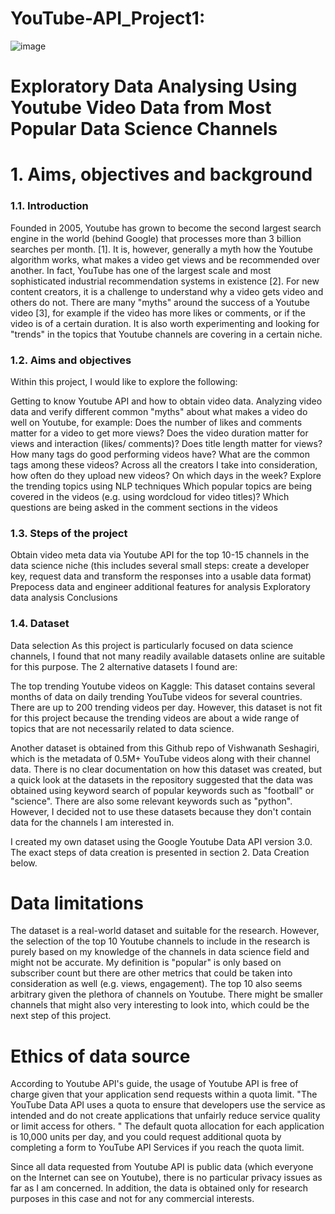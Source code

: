 # YouTube-API_Project1:
![image](https://github.com/Poojamotekar/YouTube-API_Project1-/assets/66488693/f9350f21-0f1a-4da6-82b0-37742f2064b6)

# Exploratory Data Analysing Using Youtube Video Data from Most Popular Data Science Channels
# 1. Aims, objectives and background
### 1.1. Introduction
Founded in 2005, Youtube has grown to become the second largest search engine in the world (behind Google) that processes more than 3 billion searches per month. [1]. It is, however, generally a myth how the Youtube algorithm works, what makes a video get views and be recommended over another. In fact, YouTube has one of the largest scale and most sophisticated industrial recommendation systems in existence [2]. For new content creators, it is a challenge to understand why a video gets video and others do not. There are many "myths" around the success of a Youtube video [3], for example if the video has more likes or comments, or if the video is of a certain duration. It is also worth experimenting and looking for "trends" in the topics that Youtube channels are covering in a certain niche.

### 1.2. Aims and objectives
Within this project, I would like to explore the following:

Getting to know Youtube API and how to obtain video data.
Analyzing video data and verify different common "myths" about what makes a video do well on Youtube, for example:
Does the number of likes and comments matter for a video to get more views?
Does the video duration matter for views and interaction (likes/ comments)?
Does title length matter for views?
How many tags do good performing videos have? What are the common tags among these videos?
Across all the creators I take into consideration, how often do they upload new videos? On which days in the week?
Explore the trending topics using NLP techniques
Which popular topics are being covered in the videos (e.g. using wordcloud for video titles)?
Which questions are being asked in the comment sections in the videos
### 1.3. Steps of the project
Obtain video meta data via Youtube API for the top 10-15 channels in the data science niche (this includes several small steps: create a developer key, request data and transform the responses into a usable data format)
Prepocess data and engineer additional features for analysis
Exploratory data analysis
Conclusions
### 1.4. Dataset
Data selection
As this project is particularly focused on data science channels, I found that not many readily available datasets online are suitable for this purpose. The 2 alternative datasets I found are:

The top trending Youtube videos on Kaggle: This dataset contains several months of data on daily trending YouTube videos for several countries. There are up to 200 trending videos per day. However, this dataset is not fit for this project because the trending videos are about a wide range of topics that are not necessarily related to data science.

Another dataset is obtained from this Github repo of Vishwanath Seshagiri, which is the metadata of 0.5M+ YouTube videos along with their channel data. There is no clear documentation on how this dataset was created, but a quick look at the datasets in the repository suggested that the data was obtained using keyword search of popular keywords such as "football" or "science". There are also some relevant keywords such as "python". However, I decided not to use these datasets because they don't contain data for the channels I am interested in.

I created my own dataset using the Google Youtube Data API version 3.0. The exact steps of data creation is presented in section 2. Data Creation below.

# Data limitations
The dataset is a real-world dataset and suitable for the research. However, the selection of the top 10 Youtube channels to include in the research is purely based on my knowledge of the channels in data science field and might not be accurate. My definition is "popular" is only based on subscriber count but there are other metrics that could be taken into consideration as well (e.g. views, engagement). The top 10 also seems arbitrary given the plethora of channels on Youtube. There might be smaller channels that might also very interesting to look into, which could be the next step of this project.

# Ethics of data source
According to Youtube API's guide, the usage of Youtube API is free of charge given that your application send requests within a quota limit. "The YouTube Data API uses a quota to ensure that developers use the service as intended and do not create applications that unfairly reduce service quality or limit access for others. " The default quota allocation for each application is 10,000 units per day, and you could request additional quota by completing a form to YouTube API Services if you reach the quota limit.

Since all data requested from Youtube API is public data (which everyone on the Internet can see on Youtube), there is no particular privacy issues as far as I am concerned. In addition, the data is obtained only for research purposes in this case and not for any commercial interests.
